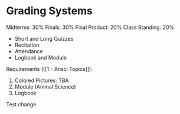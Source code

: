 # Grading Systems

Midterms: 30%
Finals: 30%
Final Product: 20%
Class Standing: 20%
* Short and Long Quizzes
* Recitation
* Attendance
* Logbook and Module

Requirements ([[1 - Ansci Topics]]): 
1. Colored Pictures: TBA
2. Module (Animal Science)
3. Logbook


Test change

